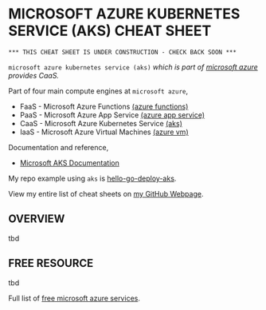 # MICROSOFT AZURE KUBERNETES SERVICE (AKS) CHEAT SHEET

```
*** THIS CHEAT SHEET IS UNDER CONSTRUCTION - CHECK BACK SOON ***
```

`microsoft azure kubernetes service (aks)` _which is part of
[microsoft azure](https://github.com/JeffDeCola/my-cheat-sheets/tree/master/software/service-architectures/infrastructure-as-a-service/cloud-services/microsoft-azure-cheat-sheet)
provides CaaS._

Part of four main compute engines at `microsoft azure`,

* FaaS - Microsoft Azure Functions
  [(azure functions)](https://github.com/JeffDeCola/my-cheat-sheets/tree/master/software/service-architectures/function-as-a-service/microsoft-azure-functions-cheat-sheet)
* PaaS - Microsoft Azure App Service
  [(azure app service)](https://github.com/JeffDeCola/my-cheat-sheets/tree/master/software/service-architectures/platform-as-a-service/microsoft-azure-app-service-cheat-sheet)
* CaaS - Microsoft Azure Kubernetes Service
  [(aks)](https://github.com/JeffDeCola/my-cheat-sheets/tree/master/software/service-architectures/containers-as-a-service/microsoft-azure-kubernetes-service-cheat-sheet)
* IaaS - Microsoft Azure Virtual Machines
  [(azure vm)](https://github.com/JeffDeCola/my-cheat-sheets/tree/master/software/service-architectures/infrastructure-as-a-service/compute/microsoft-azure-virtual-machines-cheat-sheet)

Documentation and reference,

* [Microsoft AKS Documentation](https://docs.microsoft.com/en-us/azure/aks/)

My repo example using `aks` is
[hello-go-deploy-aks](https://github.com/JeffDeCola/hello-go-deploy-aks).

View my entire list of cheat sheets on
[my GitHub Webpage](https://jeffdecola.github.io/my-cheat-sheets/).

## OVERVIEW

tbd

## FREE RESOURCE

tbd

Full list of [free microsoft azure services](https://azure.microsoft.com/en-us/free/free-account-faq/).